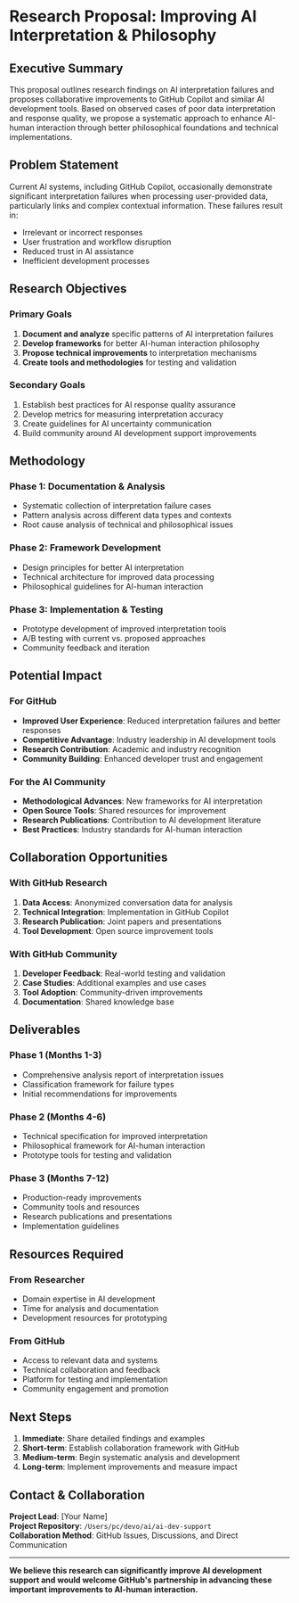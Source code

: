 # Research Proposal: Improving AI Interpretation & Philosophy

## Executive Summary

This proposal outlines research findings on AI interpretation failures and proposes collaborative improvements to GitHub Copilot and similar AI development tools. Based on observed cases of poor data interpretation and response quality, we propose a systematic approach to enhance AI-human interaction through better philosophical foundations and technical implementations.

## Problem Statement

Current AI systems, including GitHub Copilot, occasionally demonstrate significant interpretation failures when processing user-provided data, particularly links and complex contextual information. These failures result in:

- Irrelevant or incorrect responses
- User frustration and workflow disruption
- Reduced trust in AI assistance
- Inefficient development processes

## Research Objectives

### Primary Goals
1. **Document and analyze** specific patterns of AI interpretation failures
2. **Develop frameworks** for better AI-human interaction philosophy
3. **Propose technical improvements** to interpretation mechanisms
4. **Create tools and methodologies** for testing and validation

### Secondary Goals
1. Establish best practices for AI response quality assurance
2. Develop metrics for measuring interpretation accuracy
3. Create guidelines for AI uncertainty communication
4. Build community around AI development support improvements

## Methodology

### Phase 1: Documentation & Analysis
- Systematic collection of interpretation failure cases
- Pattern analysis across different data types and contexts
- Root cause analysis of technical and philosophical issues

### Phase 2: Framework Development
- Design principles for better AI interpretation
- Technical architecture for improved data processing
- Philosophical guidelines for AI-human interaction

### Phase 3: Implementation & Testing
- Prototype development of improved interpretation tools
- A/B testing with current vs. proposed approaches
- Community feedback and iteration

## Potential Impact

### For GitHub
- **Improved User Experience**: Reduced interpretation failures and better responses
- **Competitive Advantage**: Industry leadership in AI development tools
- **Research Contribution**: Academic and industry recognition
- **Community Building**: Enhanced developer trust and engagement

### For the AI Community
- **Methodological Advances**: New frameworks for AI interpretation
- **Open Source Tools**: Shared resources for improvement
- **Research Publications**: Contribution to AI development literature
- **Best Practices**: Industry standards for AI-human interaction

## Collaboration Opportunities

### With GitHub Research
1. **Data Access**: Anonymized conversation data for analysis
2. **Technical Integration**: Implementation in GitHub Copilot
3. **Research Publication**: Joint papers and presentations
4. **Tool Development**: Open source improvement tools

### With GitHub Community
1. **Developer Feedback**: Real-world testing and validation
2. **Case Studies**: Additional examples and use cases
3. **Tool Adoption**: Community-driven improvements
4. **Documentation**: Shared knowledge base

## Deliverables

### Phase 1 (Months 1-3)
- Comprehensive analysis report of interpretation issues
- Classification framework for failure types
- Initial recommendations for improvements

### Phase 2 (Months 4-6)
- Technical specification for improved interpretation
- Philosophical framework for AI-human interaction
- Prototype tools for testing and validation

### Phase 3 (Months 7-12)
- Production-ready improvements
- Community tools and resources
- Research publications and presentations
- Implementation guidelines

## Resources Required

### From Researcher
- Domain expertise in AI development
- Time for analysis and documentation
- Development resources for prototyping

### From GitHub
- Access to relevant data and systems
- Technical collaboration and feedback
- Platform for testing and implementation
- Community engagement and promotion

## Next Steps

1. **Immediate**: Share detailed findings and examples
2. **Short-term**: Establish collaboration framework with GitHub
3. **Medium-term**: Begin systematic analysis and development
4. **Long-term**: Implement improvements and measure impact

## Contact & Collaboration

**Project Lead**: [Your Name]  
**Project Repository**: `/Users/pc/devo/ai/ai-dev-support`  
**Collaboration Method**: GitHub Issues, Discussions, and Direct Communication

---

**We believe this research can significantly improve AI development support and would welcome GitHub's partnership in advancing these important improvements to AI-human interaction.**